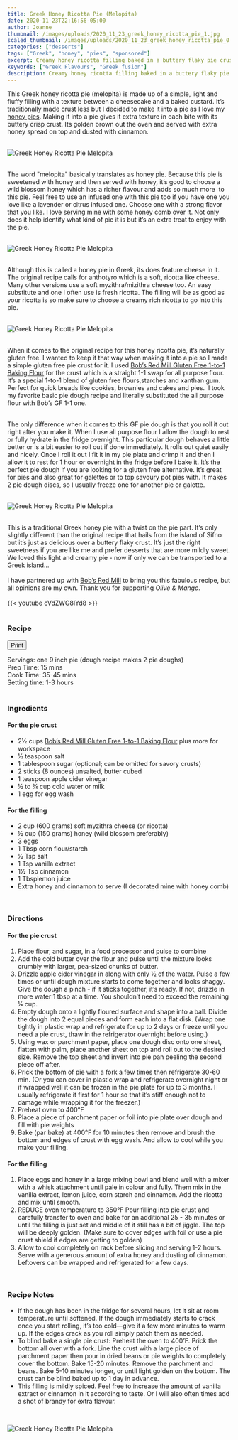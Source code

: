 ```yaml
---
title: Greek Honey Ricotta Pie (Melopita)
date: 2020-11-23T22:16:56-05:00
author: Joanne
thumbnail: /images/uploads/2020_11_23_greek_honey_ricotta_pie_1.jpg
scaled_thumbnail: /images/uploads/2020_11_23_greek_honey_ricotta_pie_0.jpg
categories: ["desserts"]
tags: ["Greek", "honey", "pies", "sponsored"]
excerpt: Creamy honey ricotta filling baked in a buttery flaky pie crust
keywords: ["Greek Flavours", "Greek fusion"]
description: Creamy honey ricotta filling baked in a buttery flaky pie crust
---
```

<span class="blog-text">

This Greek honey ricotta pie (melopita) is made up of a simple, light and fluffy filling with a texture between a cheesecake and a baked custard. It’s traditionally made crust less but I decided to make it into a pie as I love my [honey pies](https://www.oliveandmango.com/salty-honey-pie/). Making it into a pie gives it extra texture in each bite with its buttery crisp crust. Its golden brown out the oven and served with extra honey spread on top and dusted with cinnamon.⁣ 
</br>
</br>

![Greek Honey Ricotta Pie Melopita](/images/uploads/2020_11_23_greek_honey_ricotta_pie_2.jpg)
</br>
</br>

The word "melopita" basically translates as honey pie. Because this pie is sweetened with honey and then served with honey, it’s good to choose a wild blossom honey which has a richer flavour and adds so much more  to this pie. Feel free to use an infused one with this pie too if you have one you love like a lavender or citrus infused one. Choose one with a strong flavor that you like. I love serving mine with some honey comb over it. Not only does it help identify what kind of pie it is but it’s an extra treat to enjoy with the pie. 
</br>
</br>

![Greek Honey Ricotta Pie Melopita](/images/uploads/2020_11_23_greek_honey_ricotta_pie_3.jpg)
</br>
</br>

Although this is called a honey pie in Greek, its does feature cheese in it. The original recipe calls for anthotyro which is a soft, ricotta like cheese. Many other versions use a soft myzithra/mizithra cheese too. An easy substitute and one I often use is fresh ricotta. The filling will be as good as your ricotta is so make sure to choose a creamy rich ricotta to go into this pie. 
</br>
</br>

![Greek Honey Ricotta Pie Melopita](/images/uploads/2020_11_23_greek_honey_ricotta_pie_4.jpg)
</br>
</br>

When it comes to the original recipe for this honey ricotta pie, it’s naturally gluten free. I wanted to keep it that way when making it into a pie so I made a simple gluten free pie crust for it. I used <span class="highlight"><a rel="nofollow" href="https://www.bobsredmill.com/gluten-free-1-to-1-baking-flour.html">Bob’s Red Mill Gluten Free 1-to-1 Baking Flour</a></span> for the crust which is a straight 1-1 swap for all purpose flour. It’s a special 1-to-1 blend of gluten free flours,starches and xanthan gum. Perfect for quick breads like cookies, brownies and cakes and pies.  I took my favorite basic pie dough recipe and literally substituted the all purpose flour with Bob’s GF 1-1 one. 
</br>
</br>

The only difference when it comes to this GF pie dough is that you roll it out right after you make it. When I use all purpose flour I allow the dough to rest or fully hydrate in the fridge overnight. This particular dough behaves a little better or is a bit easier to roll out if done immediately. It rolls out quiet easily and nicely. Once I roll it out I fit it in my pie plate and crimp it and then I allow it to rest for 1 hour or overnight in the fridge before I bake it. It’s the perfect pie dough if you are looking for a gluten free alternative. It’s great for pies and also great for galettes or to top savoury pot pies with. It makes 2 pie dough discs, so I usually freeze one for another pie or galette.  
</br>
</br>

![Greek Honey Ricotta Pie Melopita](/images/uploads/2020_11_23_greek_honey_ricotta_pie_5.jpg)
</br>
</br>

This is a traditional Greek honey pie with a twist on the pie part. It’s only slightly different than the original recipe that hails from the island of Sifno but it’s just as delicious over a buttery flaky crust. It’s just the right sweetness if you are like me and prefer desserts that are more mildly sweet. We loved this light and creamy pie - now if only we can be transported to a Greek island...
</br>
</br>
I have partnered up with <span class="highlight"><a rel="nofollow" href="https://www.bobsredmill.com/?utm_source=TheOliveAndMango&utm_medium=influencer&utm_campaign=bobsredmill">Bob’s Red Mill</a></span> to bring you this fabulous recipe, but all opinions are my own. Thank you for supporting _Olive & Mango_.
</br>
</br>
{{< youtube cVdZWG8lYd8 >}}
</br>
</br>
</span>

### Recipe
<div print_button><form>
<input type="button" value="Print" class="btn__print" onClick="window.print()">
</form></div>

<div>Servings: <span itemprop="recipeYield">one 9 inch pie (dough recipe makes 2 pie doughs)</div>
<div>Prep Time: <meta itemprop="prepTime" content="PT15M">15 mins</div>
<div>Cook Time: <meta itemprop="cookTime" content="PT45M">35-45 mins</div>
<div>Setting time: 1-3 hours</div>
</br>

### Ingredients

#### For the pie crust

* <span itemprop="recipeIngredient">2½ cups <span class="highlight"><a rel="nofollow" href="https://www.bobsredmill.com/gluten-free-1-to-1-baking-flour.html">Bob’s Red Mill Gluten Free 1-to-1 Baking Flour</a></span> plus more for workspace</span>
* <span itemprop="recipeIngredient">½ teaspoon salt </span>
* <span itemprop="recipeIngredient">1 tablespoon sugar (optional; can be omitted for savory crusts)</span>
* <span itemprop="recipeIngredient">2 sticks (8 ounces) unsalted, butter cubed </span>
* <span itemprop="recipeIngredient">1 teaspoon apple cider vinegar </span>
* <span itemprop="recipeIngredient">½ to &frac34; cup cold water or milk </span>
* <span itemprop="recipeIngredient">1 egg for egg wash </span>

#### For the filling

* <span itemprop="recipeIngredient">2 cup (600 grams) soft myzithra cheese (or ricotta) </span>
* <span itemprop="recipeIngredient">½ cup (150 grams) honey (wild blossom preferably)</span>
* <span itemprop="recipeIngredient">3 eggs</span>
* <span itemprop="recipeIngredient">1 Tbsp corn flour/starch</span>
* <span itemprop="recipeIngredient">½ Tsp salt</span>
* <span itemprop="recipeIngredient">1 Tsp vanilla extract </span>
* <span itemprop="recipeIngredient">1½ Tsp cinnamon </span>
* <span itemprop="recipeIngredient">1 Tbsplemon juice</span>
* <span itemprop="recipeIngredient">Extra honey and cinnamon to serve (I decorated mine with honey comb)</span>
</br>

### Directions

#### For the pie crust

1. Place flour, and sugar, in a food processor and pulse to combine
1. Add the cold butter over the flour and pulse until the mixture looks crumbly with larger, pea-sized chunks of butter. 
1. Drizzle apple cider vinegar in along with only ½ of the water. Pulse a few times or until dough mixture starts to come together and looks shaggy. Give the dough a pinch - if it sticks together, it’s ready. If not, drizzle in more water 1 tbsp at a time. You shouldn’t need to exceed the remaining &frac14; cup. 
1. Empty dough onto a lightly floured surface and shape into a ball. Divide the dough into 2 equal pieces and form each into a flat disk. (Wrap one tightly in plastic wrap and refrigerate for up to 2 days or freeze until you need a pie crust, thaw in the refrigerator overnight before using.) 
1. Using wax or parchment paper, place one dough disc onto one sheet, flatten with palm, place another sheet on top and roll out to the desired size. Remove the top sheet and invert into pie pan peeling the second piece off after. 
1. Prick the bottom of pie with a fork a few times then refrigerate 30-60 min. (Or you can cover in plastic wrap and refrigerate overnight night or if wrapped well it can be frozen in the pie plate for up to 3 months. I usually refrigerate it first for 1 hour so that it’s stiff enough not to damage while wrapping it for the freezer.)
1. Preheat oven to 400°F
1. Place a piece of parchment paper or foil into pie plate over dough and fill with pie weights
1. Bake (par bake) at 400°F for 10 minutes then remove and brush the bottom and edges of crust with egg wash. And allow to cool while you make your filling.  

#### For the  filling

1. Place eggs and honey in a large mixing bowl and blend well with a mixer with a whisk attachment until pale in colour and fully. Them mix in the vanilla extract, lemon juice, corn starch and cinnamon.  Add the ricotta and mix until smooth. 
1. REDUCE oven temperature to 350°F Pour filling into pie crust and carefully transfer to oven and bake for an additional 25 - 35 minutes or until the filling is just set and middle of it still has a bit of jiggle. The top will be deeply golden. (Make sure to cover edges with foil or use a pie crust shield if edges are getting to golden)
1. Allow to cool completely on rack before slicing and serving 1-2 hours. Serve with a generous amount of extra honey and dusting of cinnamon. Leftovers can be wrapped and refrigerated for a few days. 
</br>

### Recipe Notes

* If the dough has been in the fridge for several hours, let it sit at room temperature until softened. If the dough immediately starts to crack once you start rolling, it’s too cold—give it a few more minutes to warm up. If the edges crack as you roll simply patch them as needed.
* To blind bake a single pie crust: Preheat the oven to 400˚F. Prick the bottom all over with a fork. Line the crust with a large piece of parchment paper then pour in dried beans or pie weights to completely cover the bottom. Bake 15-20 minutes. Remove the parchment and beans. Bake 5-10 minutes longer, or until light golden on the bottom. The crust can be blind baked up to 1 day in advance.
* This filling is mildly spiced. Feel free to increase the amount of vanilla extract or cinnamon in it according to taste. Or I will also often times add a shot of brandy for extra flavour.

</br>

![Greek Honey Ricotta Pie Melopita](/images/uploads/2020_11_23_greek_honey_ricotta_pie_6.jpg)